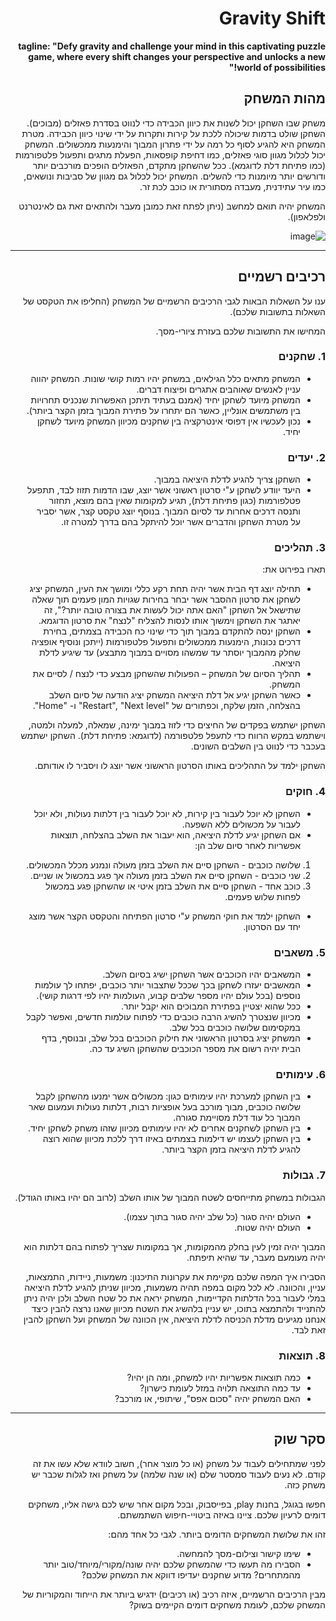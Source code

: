 <div dir='rtl' lang='he'>

# Gravity Shift

**tagline: "Defy gravity and challenge your mind in this captivating puzzle game, where every shift changes your perspective and unlocks a new world of possibilities!"**
## מהות המשחק
משחק שבו השחקן יכול לשנות את כיוון הכבידה כדי לנווט בסדרת פאזלים (מבוכים). השחקן שולט בדמות שיכולה ללכת על קירות ותקרות על ידי שינוי כיוון הכבידה. מטרת המשחק היא להגיע לסוף כל רמה על ידי פתרון המבוך והימנעות ממכשולים. המשחק יכול לכלול מגוון סוגי פאזלים, כמו דחיפת קופסאות, הפעלת מתגים ותפעול פלטפורמות (כמו פתיחת דלת לדוגמא).
ככל שהשחקן מתקדם, הפאזלים הופכים מורכבים יותר ודורשים יותר מיומנות כדי להשלים. המשחק יכול לכלול גם מגוון של סביבות ונושאים, כמו עיר עתידנית, מעבדה מסתורית או כוכב לכת זר.

המשחק יהיה תואם למחשב (ניתן לפתח זאת כמובן מעבר ולהתאים זאת גם לאינטרנט ולפלאפון).


![image](https://user-images.githubusercontent.com/63747865/226174013-90d76616-4211-4cfc-9a1f-76f3deb25d05.png)

---


## רכיבים רשמיים

ענו על השאלות הבאות לגבי הרכיבים הרשמיים של המשחק
(החליפו את הטקסט של השאלות בתשובות שלכם).

המחישו את התשובות שלכם בעזרת ציורי-מסך.

### 1. שחקנים

* המשחק מתאים כלל הגילאים, במשחק יהיו רמות קושי שונות. המשחק יהווה עניין לאנשים שאוהבים אתגרים ופיצוח דברים.
* המשחק מיועד לשחקן יחיד (אמנם בעתיד תיתכן האפשרות שנכניס תחרויות בין משתמשים אונליין, כאשר הם יתחרו על פתירת המבוך בזמן הקצר ביותר). 
* נכון לעכשיו אין דפוסי אינטרקציה בין שחקנים מכיוון המשחק מיועד לשחקן יחיד.

### 2. יעדים

* השחקן צריך להגיע לדלת היציאה במבוך.
* היעד יוודע לשחקן ע"י סרטון ראשוני אשר יוצג, שבו הדמות תזוז לבד, תתפעל פטלפורמות (כגון פתיחת דלת), תגיע למקומות שאין בהם מוצא, תחזור ותנסה דרכים אחרות עד לסיום המבוך. בנוסף יוצג טקסט קצר, אשר יסביר על מטרת השחקן והדברים אשר יוכל להיתקל בהם בדרך למטרה זו.


### 3. תהליכים

תארו בפירוט את:

* תחילה יוצג דף הבית אשר יהיה תחת  רקע כללי ומושך את העין, המשחק יציג לשחקן את סרטון ההסבר אשר יבחר בחירות שגויות המון פעמים תוך שאלה שתישאל אל השחקן "האם אתה יכול לעשות את בצורה טובה יותר?", זה יאתגר את השחקן וימשוך אותו לנסות להצליח "לנצח" את סרטון הדוגמא.
* השחקן ינסה להתקדם במבוך תוך כדי שינוי כח הכבידה בצמתים, בחירת דרכים נכונות, הימנעות ממכשולים ותפעול פלטפורמות (ייתכן ונוסיף אופציה שחלק מהמבוך יוסתר עד שמשהו מסויים במבוך מתבצע) עד שיגיע לדלת היציאה.
*	תהליך הסיום של המשחק – הפעולות שהשחקן מבצע כדי לנצח / לסיים את המשחק.
* כאשר השחקן יגיע אל דלת היציאה המשחק יציג הודעה של סיום השלב בהצלחה, הזמן שלקח, וכפתורים של "Restart", "Next level" ו- "Home".
 
 השחקן ישתמש בפקדים של החיצים כדי לזוז במבוך ימינה, שמאלה, למעלה ולמטה, וישתמש במקש הרווח כדי לתעפל פלטפורמה (לדוגמא: פתיחת דלת). השחקן ישתמש בעכבר כדי לנווט בין השלבים השונים.

השחקן ילמד על התהליכים באותו הסרטון הראשוני אשר יוצג לו ויסביר לו אודותם.

### 4. חוקים

* השחקן לא יוכל לעבור בין קירות, לא יוכל לעבור בין דלתות נעולות, ולא יוכל לעבור על מכשולים ללא השפעה.
* אם השחקן יגיע לדלת היציאה, הוא יעבור את השלב בהצלחה, תוצאות אפשריות לאחר סיום שלב הן:
1. שלושה כוכבים - השחקן סיים את השלב בזמן מעולה ונמנע מכלל המכשולים.
2. שני כוכבים - השחקן סיים את השלב בזמן מעולה אך פגע במכשול או שניים.
3. כוכב אחד - השחקן סיים את השלב בזמן איטי או שהשחקן פגע במכשול לפחות שלוש פעמים.
* השחקן ילמד את חוקי המשחק ע"י סרטון הפתיחה והטקסט הקצר אשר מוצג יחד עם הסרטון.


### 5. משאבים

* המשאבים יהיו הכוכבים אשר השחקן ישיג בסיום השלב.
* המאשבים יעזרו לשחקן בכך שככל שתצבור יותר כוכבים, יפתחו לך עולמות נוספים (בכל עולם יהיו מספר שלבים קבוע, העולמות יהיו לפי דרגות קושי).
* ככל שהוא יצטיין בפתירת המבוכים הוא יקבל יותר.
* מכיוון שנצטרך להשיג הרבה כוכבים כדי לפתוח עולמות חדשים, ואפשר לקבל במקסימום שלושה כוכבים בכל שלב.
* המשחק יציג בסרטון הראשוני את חילוק הכוכבים בכל שלב, ובנוסף, בדף הבית יהיה רשום את מספר הכוכבים שהשחקן השיג עד כה.

### 6. עימותים

* בין השחקן למערכת יהיו עימותים כגון: מכשולים אשר ימנעו מהשחקן לקבל שלושה כוכבים, מבוך מורכב בעל אופציות רבות, דלתות נעולות ועמעום שאר המבוך כל עוד דלת מסויימת סגורה.
* בין השחקן לשחקנים אחרים לא יהיו עימותים מכיוון שזהו משחק לשחקן יחיד.
* בין השחקן לעצמו יש דילמות בצמתים באיזו דרך ללכת מכיוון שהוא רוצה להגיע לדלת היציאה בזמן הקצר ביותר. 


### 7. גבולות

 הגבולות במשחק מתייחסים לשטח המבוך של אותו השלב (לרוב הם יהיו באותו הגודל). 
* העולם יהיה סגור (כל שלב יהיה סגור בתוך עצמו).
* העולם יהיה שטוח. 
 
 המבוך יהיה זמין לעין בחלק מהמקומות, אך במקומות שצריך לפתוח בהם דלתות הוא יהיה מעומעם מעבר, עד שהיא תיפתח.
 
 הסבירו איך המפה שלכם מקיימת את עקרונות התיכנון: משמעות, ניידות, התמצאות, עניין, והכוונה.
 לא לכל מקום במפה תהיה משמעות, מכיוון שניתן להגיע לדלת היציאה במלי לעבור בכל הדלתות הקדיימות, המשחק יראה את כל שטח השלב ולכן יהיה ניתן להתנייד ולהתמצא בתוכו, יש עניין בלהשיג את השטח מכיוון שאנו נרצה להבין כיצד אנחנו מגיעים מדלת הכניסה לדלת היציאה, אין הכוונה של המשחק ועל השחקן להבין זאת לבד.

### 8. תוצאות

* כמה תוצאות אפשריות יהיו למשחק, ומה הן יהיו? 
* עד כמה התוצאה תלויה במזל לעומת כישרון? 
* האם המשחק יהיה "סכום אפס", שיתופי, או מורכב?

---

## סקר שוק

לפני שמתחילים לעבוד על משחק (או כל מוצר אחר), חשוב לוודא שלא עשו את זה קודם. לא נעים לעבוד סמסטר שלם (או שנה שלמה) על משחק ואז לגלות שכבר יש משחק כזה. 

חפשו בגוגל, בחנות play, בפייסבוק, ובכל מקום אחר שיש לכם גישה אליו, משחקים דומים לרעיון שלכם. ציינו באיזה ביטויי-חיפוש השתמשתם.

זהו את שלושת המשחקים הדומים ביותר. לגבי כל אחד מהם:

* שימו קישור וצילום-מסך להמחשה.
* הסבירו מה תעשו כדי שהמשחק שלכם יהיה שונה/מקורי/מיוחד/טוב יותר מהמתחרים?  מדוע שחקנים יעדיפו דווקא את המשחק שלכם?

מבין הרכיבים הרשמיים, 
איזה רכיב (או רכיבים) ידגיש ביותר את הייחוד והמקוריות של המשחק שלכם, לעומת משחקים דומים הקיימים בשוק?


</div>
